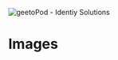 ![geetoPod - Identiy Solutions](https://github.com/geetopod/geetopod/raw/master/resources/images/geetopod-banner-96.png)

# Images
